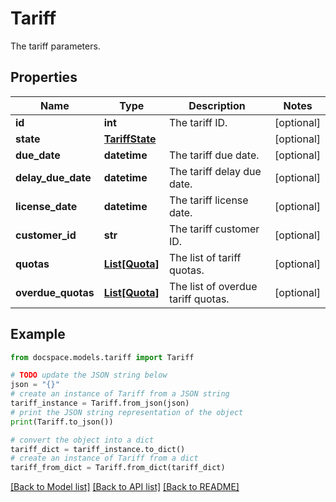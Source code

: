 # Tariff

The tariff parameters.

## Properties

Name | Type | Description | Notes
------------ | ------------- | ------------- | -------------
**id** | **int** | The tariff ID. | [optional] 
**state** | [**TariffState**](TariffState.md) |  | [optional] 
**due_date** | **datetime** | The tariff due date. | [optional] 
**delay_due_date** | **datetime** | The tariff delay due date. | [optional] 
**license_date** | **datetime** | The tariff license date. | [optional] 
**customer_id** | **str** | The tariff customer ID. | [optional] 
**quotas** | [**List[Quota]**](Quota.md) | The list of tariff quotas. | [optional] 
**overdue_quotas** | [**List[Quota]**](Quota.md) | The list of overdue tariff quotas. | [optional] 

## Example

```python
from docspace.models.tariff import Tariff

# TODO update the JSON string below
json = "{}"
# create an instance of Tariff from a JSON string
tariff_instance = Tariff.from_json(json)
# print the JSON string representation of the object
print(Tariff.to_json())

# convert the object into a dict
tariff_dict = tariff_instance.to_dict()
# create an instance of Tariff from a dict
tariff_from_dict = Tariff.from_dict(tariff_dict)
```
[[Back to Model list]](../README.md#documentation-for-models) [[Back to API list]](../README.md#documentation-for-api-endpoints) [[Back to README]](../README.md)


